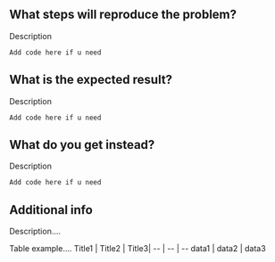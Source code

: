 ## **What steps will reproduce the problem?**

Description

```
Add code here if u need
```

## **What is the expected result?**

Description

```
Add code here if u need
```

## **What do you get instead?**

Description

```
Add code here if u need
```


## **Additional info**

Description....

Table example....
Title1 | Title2 | Title3|
-- | -- | -- 
data1 | data2 | data3

